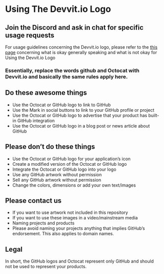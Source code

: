 # Using The Devvit.io Logo

## Join the Discord and ask in chat for specific usage requests

For usage guidelines concerning the Devvit.io logo, please refer to the [this page](https://github.com/logos) concerning what is okay generally speaking and what is not okay for Using the Devvit.io Logo

### Essentially, replace the words github and Octocat with Devvit.io and basically the same rules apply here.
 
## Do these awesome things
- Use the Octocat or GitHub logo to link to GitHub
- Use the Mark in social buttons to link to your GitHub profile or project
- Use the Octocat or GitHub logo to advertise that your product has built-in GitHub integration
- Use the Octocat or GitHub logo in a blog post or news article about GitHub

## Please don’t do these things

- Use the Octocat or GitHub logo for your application’s icon
- Create a modified version of the Octocat or GitHub logo
- Integrate the Octocat or GitHub logo into your logo
- Use any GitHub artwork without permission
- Sell any GitHub artwork without permission
- Change the colors, dimensions or add your own text/images

## Please contact us

- If you want to use artwork not included in this repository
- If you want to use these images in a video/mainstream media
- Naming projects and products
- Please avoid naming your projects anything that implies GitHub’s endorsement. This also applies to domain names.

## Legal
In short, the GitHub logos and Octocat represent only GitHub and should not be used to represent your products.

